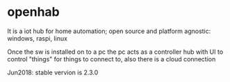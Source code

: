 # openhab 

It is a iot hub for home automation; open source and platform agnostic: windows, raspi, linux

Once the sw is installed on to a pc the pc acts as a controller hub with UI to control "things" for things to connect to, also there is a cloud connection

Jun2018: stable vervion is 2.3.0


